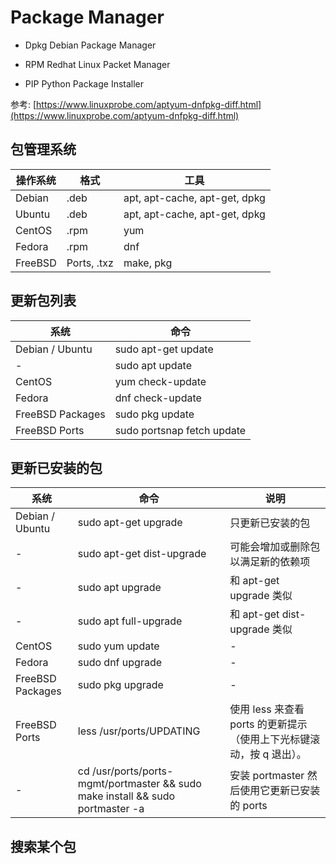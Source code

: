 # Package Manager

- Dpkg
Debian Package Manager

- RPM
Redhat Linux Packet Manager

- PIP
Python Package Installer

参考: [https://www.linuxprobe.com/aptyum-dnfpkg-diff.html](https://www.linuxprobe.com/aptyum-dnfpkg-diff.html)


## 包管理系统

操作系统	| 格式 | 工具
--- | --- | ---
Debian | .deb | apt, apt-cache, apt-get, dpkg
Ubuntu | .deb | apt, apt-cache, apt-get, dpkg
CentOS | .rpm | yum
Fedora | .rpm | dnf
FreeBSD | Ports, .txz | make, pkg


## 更新包列表

系统 | 命令
--- | ---
Debian / Ubuntu	| sudo apt-get update
- | sudo apt update
CentOS | yum check-update
Fedora | dnf check-update
FreeBSD Packages | sudo pkg update
FreeBSD Ports | sudo portsnap fetch update


## 更新已安装的包

系统 | 命令 | 说明
--- | --- | ---
Debian / Ubuntu | sudo apt-get upgrade | 只更新已安装的包
- | sudo apt-get dist-upgrade | 可能会增加或删除包以满足新的依赖项
- | sudo apt upgrade | 和 apt-get upgrade 类似
- | sudo apt full-upgrade | 和 apt-get dist-upgrade 类似
CentOS | sudo yum update | -	
Fedora | sudo dnf upgrade | -
FreeBSD Packages | sudo pkg upgrade | -
FreeBSD Ports | less /usr/ports/UPDATING | 使用 less 来查看 ports 的更新提示（使用上下光标键滚动，按 q 退出）。
- | cd /usr/ports/ports-mgmt/portmaster && sudo make install && sudo portmaster -a | 安装 portmaster 然后使用它更新已安装的 ports


## 搜索某个包

